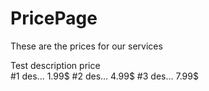 # PricePage
These are the prices for our services 

Test        description        price    
#1         des...              1.99$
#2         des...              4.99$
#3         des...              7.99$
